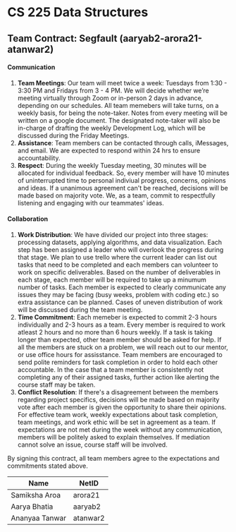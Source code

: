 # CS 225 Data Structures
## Team Contract: Segfault (aaryab2-arora21-atanwar2)

#### Communication
1. **Team Meetings**: Our team will meet twice a week: Tuesdays from 1:30 - 3:30 PM and Fridays from 3 - 4 PM. We will decide whether we’re meeting virtually through Zoom or in-person 2 days in advance, depending on our schedules. All team memebers will take turns, on a weekly basis, for being the note-taker. Notes from every meeting will be written on a google document.  The designated note-taker will also be in-charge of drafting the weekly Development Log, which will be discussed during the Friday Meetings. 
2. **Assistance**: Team members can be contacted through calls, iMessages, and email. We are expected to respond within 24 hrs to ensure accountability. 
3. **Respect**: During the weekly Tuesday meeting, 30 minutes will be allocated for individual feedback. So, every member will have 10 minutes of uninterrupted time to personal indiviual progress, concerns, opinions and ideas. If a unanimous agreement can't be reached, decisions will be made based on majority vote. We, as a team, commit to respectfully listening and engaging with our teammates' ideas. 

#### Collaboration
1. **Work Distribution**: We have divided our project into three stages: processing datasets, applying algorithms, and data visualization. Each step has been assigned a leader who will overlook the progress during that stage. We plan to use trello where the current leader can list out tasks that need to be completed and each members can volunteer to work on specific deliverables. Based on the number of deliverables in each stage, each member will be required to take up a minumum number of tasks. Each member is expected to clearly communicate any issues they may be facing (busy weeks, problem with coding etc.) so extra assistance can be planned. Cases of uneven distribution of work will be discussed during the team meeting. 
2. **Time Commitment**: Each memeber is expected to commit 2-3 hours individually and 2-3 hours as a team. Every member is required to work atleast 2 hours and no more than 6 hours weekly. If a task is taking longer than expected, other team member should be asked for help. If all the members are stuck on a problem, we will reach out to our mentor, or use office hours for assisstance. Team members are encouraged to send polite reminders for task completion in order to hold each other accountable. In the case that a team member is consistently not completing any of their assigned tasks, further action like alerting the course staff may be taken. 
3. **Conflict Resolution**: If there's a disagreement between the members regarding project specifics, decisions will be made based on majority vote after each member is given the opportunity to share their opinions. For effective team work, weekly expectations about task completion, team meetings, and work ethic will be set in agreement as a team. If expectations are not met during the week without any communication, members will be politely asked to explain themselves. If mediation cannot solve an issue, course staff will be involved. 

By signing this contract, all team members agree to the expectations and commitments stated above.

| Name | NetID |
| ------ | ------ |
| Samiksha Aroa | arora21 |
| Aarya Bhatia | aaryab2 |
| Ananyaa Tanwar| atanwar2 |

